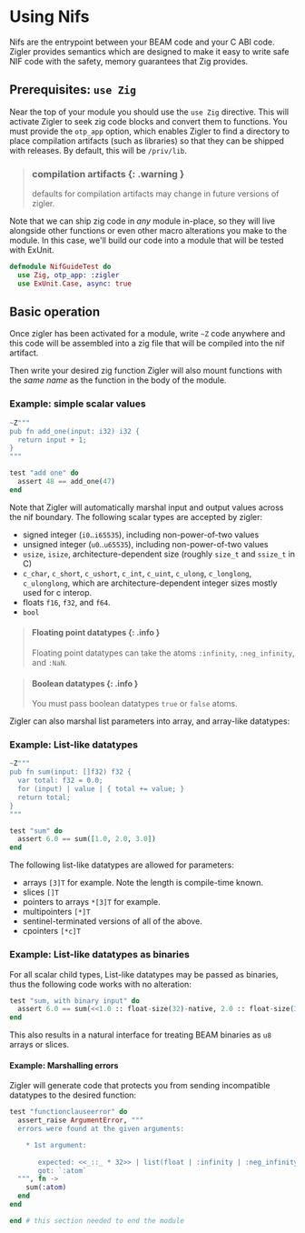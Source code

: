 # Using Nifs

Nifs are the entrypoint between your BEAM code and your C ABI code.
Zigler provides semantics which are designed to make it easy to write
safe NIF code with the safety, memory guarantees that Zig provides.

## Prerequisites: `use Zig`

Near the top of your module you should use the `use Zig` directive.  This
will activate Zigler to seek zig code blocks and convert them to functions.
You must provide the `otp_app` option, which enables Zigler to find
a directory to place compilation artifacts (such as libraries) so that
they can be shipped with releases.  By default, this will be `/priv/lib`.

> ### compilation artifacts {: .warning }
>
> defaults for compilation artifacts may change in future versions of 
> zigler.

Note that we can ship zig code in *any* module in-place, so they will
live alongside other functions or even other macro alterations you make
to the module.  In this case, we'll build our code into a module that
will be tested with ExUnit.

```elixir
defmodule NifGuideTest do
  use Zig, otp_app: :zigler
  use ExUnit.Case, async: true
```

## Basic operation

Once zigler has been activated for a module, write `~Z` code anywhere
and this code will be assembled into a zig file that will be compiled
into the nif artifact.  

Then write your desired zig function Zigler will also mount functions 
with the *same name* as the function in the body of the module.

### Example: simple scalar values

```elixir
~Z"""
pub fn add_one(input: i32) i32 {
  return input + 1;
}
"""

test "add one" do
  assert 48 == add_one(47)
end
```

Note that Zigler will automatically marshal input and output values
across the nif boundary.  The following scalar types are accepted
by zigler:

- signed integer (`i0`..`i65535`), including non-power-of-two values
- unsigned integer (`u0`..`u65535`), including non-power-of-two values
- `usize`, `isize`, architecture-dependent size (roughly `size_t` and 
  `ssize_t` in C)
- `c_char`, `c_short`, `c_ushort`, `c_int`, `c_uint`, `c_ulong`, 
  `c_longlong`, `c_ulonglong`, which are architecture-dependent
  integer sizes mostly used for c interop.
- floats `f16`, `f32`, and `f64`.
- `bool`

> #### Floating point datatypes {: .info }
>
> Floating point datatypes can take the atoms `:infinity`, 
> `:neg_infinity`, and `:NaN`.

> #### Boolean datatypes {: .info }
>
> You must pass boolean datatypes `true` or `false` atoms.

Zigler can also marshal list parameters into array, and array-like 
datatypes:

### Example: List-like datatypes

```elixir
~Z"""
pub fn sum(input: []f32) f32 {
  var total: f32 = 0.0;
  for (input) | value | { total += value; }
  return total;
}
"""

test "sum" do
  assert 6.0 == sum([1.0, 2.0, 3.0])
end
```

The following list-like datatypes are allowed for parameters:
- arrays `[3]T` for example.  Note the length is compile-time known.
- slices `[]T`
- pointers to arrays `*[3]T` for example.
- multipointers `[*]T`
- sentinel-terminated versions of all of the above.
- cpointers `[*c]T`

### Example: List-like datatypes as binaries

For all scalar child types, List-like datatypes may be passed as binaries,
thus the following code works with no alteration:

```elixir
test "sum, with binary input" do
  assert 6.0 == sum(<<1.0 :: float-size(32)-native, 2.0 :: float-size(32)-native, 3.0 :: float-size(32)-native>>)
end
```

This also results in a natural interface for treating BEAM binaries as
`u8` arrays or slices.

#### Example: Marshalling errors

Zigler will generate code that protects you from sending incompatible 
datatypes to the desired function:

```elixir
test "functionclauseerror" do
  assert_raise ArgumentError, """
  errors were found at the given arguments:

    * 1st argument: 
  
       expected: <<_::_ * 32>> | list(float | :infinity | :neg_infinity | :NaN) (for `[]f32`)
       got: `:atom`
  """, fn ->
    sum(:atom)
  end
end
```

```elixir
end # this section needed to end the module
```